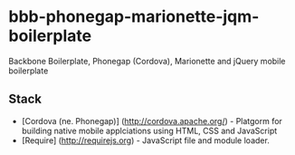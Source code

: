 bbb-phonegap-marionette-jqm-boilerplate
=======================================

Backbone Boilerplate, Phonegap (Cordova), Marionette and jQuery mobile boilerplate

Stack
-----

* [Cordova (ne. Phonegap)] (http://cordova.apache.org/) - Platgorm for building native mobile applciations using HTML, CSS and JavaScript
* [Require] (http://requirejs.org) - JavaScript file and module loader.
